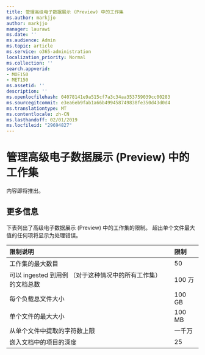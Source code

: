 ```yaml
---
title: 管理高级电子数据展示 (Preview) 中的工作集
ms.author: markjjo
author: markjjo
manager: laurawi
ms.date: ''
ms.audience: Admin
ms.topic: article
ms.service: o365-administration
localization_priority: Normal
ms.collection: ''
search.appverid:
- MOE150
- MET150
ms.assetid: ''
description: ''
ms.openlocfilehash: 04078141e9a515cf7a3c34aa353759039cc00283
ms.sourcegitcommit: e3ea6eb9fab1a66b499458749838fe350d43d0d4
ms.translationtype: MT
ms.contentlocale: zh-CN
ms.lasthandoff: 02/01/2019
ms.locfileid: "29694827"
---
```

# <a name="manage-working-sets-in-advanced-ediscovery-preview"></a>管理高级电子数据展示 (Preview) 中的工作集  

内容即将推出。

## <a name="more-information"></a>更多信息

下表列出了高级电子数据展示 (Preview) 中的工作集的限制。 超出单个文件最大值的任何项将显示为处理错误。
    
  |**限制说明**|**限制**|
  |:-----|:-----|
  |工作集的最大数目  <br/> |50  <br/> |
  |可以 ingested 到用例 （对于这种情况中的所有工作集） 的文档总数  <br/> |100 万  <br/> |
  |每个负载总文件大小  <br/> |100 GB  <br/> |
  |单个文件的最大大小   <br/> |100 MB  <br/> |
  |从单个文件中提取的字符数上限  <br/> |一千万  <br/> |
  |嵌入文档中的项目的深度  <br/> |25  <br/> |
  

